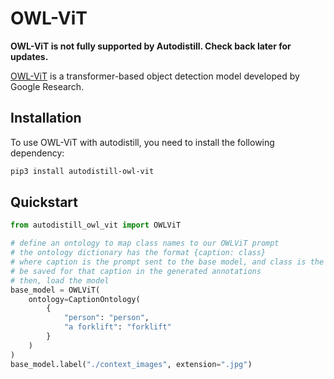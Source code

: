 # OWL-ViT

**OWL-ViT is not fully supported by Autodistill. Check back later for updates.**

[OWL-ViT](https://huggingface.co/google/owlvit-base-patch32) is a transformer-based object detection model developed by Google Research.

## Installation

To use OWL-ViT with autodistill, you need to install the following dependency:


```bash
pip3 install autodistill-owl-vit
```

## Quickstart

```python
from autodistill_owl_vit import OWLViT

# define an ontology to map class names to our OWLViT prompt
# the ontology dictionary has the format {caption: class}
# where caption is the prompt sent to the base model, and class is the label that will
# be saved for that caption in the generated annotations
# then, load the model
base_model = OWLViT(
    ontology=CaptionOntology(
        {
            "person": "person",
            "a forklift": "forklift"
        }
    )
)
base_model.label("./context_images", extension=".jpg")
```

